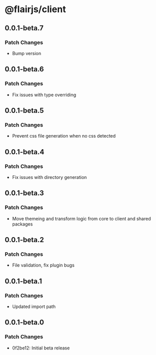 # @flairjs/client

## 0.0.1-beta.7

### Patch Changes

- Bump version

## 0.0.1-beta.6

### Patch Changes

- Fix issues with type overriding

## 0.0.1-beta.5

### Patch Changes

- Prevent css file generation when no css detected

## 0.0.1-beta.4

### Patch Changes

- Fix issues with directory generation

## 0.0.1-beta.3

### Patch Changes

- Move themeing and transform logic from core to client and shared packages

## 0.0.1-beta.2

### Patch Changes

- File validation, fix plugin bugs

## 0.0.1-beta.1

### Patch Changes

- Updated import path

## 0.0.1-beta.0

### Patch Changes

- 0f2be12: Initial beta release
